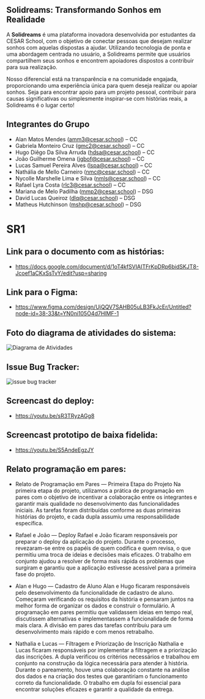 ## Solidreams: Transformando Sonhos em Realidade

A **Solidreams** é uma plataforma inovadora desenvolvida por estudantes da CESAR School, com o objetivo de conectar pessoas que desejam realizar sonhos com aquelas dispostas a ajudar. Utilizando tecnologia de ponta e uma abordagem centrada no usuário, a Solidreams permite que usuários compartilhem seus sonhos e encontrem apoiadores dispostos a contribuir para sua realização.

Nosso diferencial está na transparência e na comunidade engajada, proporcionando uma experiência única para quem deseja realizar ou apoiar sonhos. Seja para encontrar apoio para um projeto pessoal, contribuir para causas significativas ou simplesmente inspirar-se com histórias reais, a Solidreams é o lugar certo!

## Integrantes do Grupo

- Alan Matos Mendes (amm3@cesar.school) – CC
- Gabriela Monteiro Cruz (gmc2@cesar.school) – CC
- Hugo Diêgo Da Silva Arruda (hdsa@cesar.school) – CC
- João Guilherme Omena (jgbof@cesar.school) – CC
- Lucas Samuel Pereira Alves (lspa@cesar.school) – CC
- Nathália de Mello Carneiro (nmc@cesar.school) – CC
- Nycolle Marshelle Lima e Silva (nmls@cesar.school) – CC
- Rafael Lyra Costa (rlc3@cesar.school) – CC
- Mariana de Melo Padilha (mmp2@cesar.school) – DSG
- David Lucas Queiroz (dlq@cesar.school) – DSG
- Matheus Hutchinson (mshp@cesar.school) – DSG

# SR1

## Link para o documento com as histórias:

- https://docs.google.com/document/d/1oT4kfSVIAITFrKpDRp6bidSKJT8-Jcoef1aCKxSsTvY/edit?usp=sharing

## Link para o Figma:

- https://www.figma.com/design/UjQQV7SAHB05uLB3FkJcEr/Untitled?node-id=38-33&t=YN0ni105O4d7HlMF-1

## Foto do diagrama de atividades do sistema:

![Diagrama de Atividades](https://drive.google.com/uc?export=view&id=1bP98SuXfr3wz2oCk8tz_TgZGUgtX_NHd)

## Issue Bug Tracker: 

![issue bug tracker](https://github.com/user-attachments/assets/72d13a89-f2c4-4d42-b5e2-a04faac3fd6f)

## Screencast do deploy:
- https://youtu.be/sR3TRyzAGg8

## Screencast prototipo de baixa fidelida:
- https://youtu.be/S5AndeEgzJY

## Relato programação em pares:

- Relato de Programação em Pares — Primeira Etapa do Projeto
Na primeira etapa do projeto, utilizamos a prática de programação em pares com o objetivo de incentivar a colaboração entre os integrantes e garantir mais qualidade no desenvolvimento das funcionalidades iniciais. As tarefas foram distribuídas conforme as duas primeiras histórias do projeto, e cada dupla assumiu uma responsabilidade específica.

- Rafael e João — Deploy
Rafael e João ficaram responsáveis por preparar o deploy da aplicação do projeto. Durante o processo, revezaram-se entre os papéis de quem codifica e quem revisa, o que permitiu uma troca de ideias e decisões mais eficazes. O trabalho em conjunto ajudou a resolver de forma mais rápida os problemas que surgiram e garantiu que a aplicação estivesse acessível para a primeira fase do projeto.

- Alan e Hugo — Cadastro de Aluno
Alan e Hugo ficaram responsáveis pelo  desenvolvimento da funcionalidade de cadastro de aluno. Começaram verificando os requisitos da história e  pensaram juntos na melhor forma de organizar os dados e construir o formulário. A programação em pares permitiu que validassem ideias em tempo real, discutissem alternativas e implementassem a funcionalidade de forma mais clara. A divisão em pares das tarefas contribuiu para um desenvolvimento mais rápido e com menos retrabalho.

- Nathalia e Lucas — Filtragem e Priorização de Inscrição
Nathalia e Lucas ficaram responsáveis por implementar a filtragem e a priorização das inscrições. A dupla verificou os critérios necessários e trabalhou em conjunto na construção da lógica necessária para atender à história. Durante o pareamento, houve uma colaboração constante na análise dos dados e na criação dos testes que garantiriam o funcionamento correto da funcionalidade. O trabalho em dupla foi essencial para encontrar soluções eficazes e garantir a qualidade da entrega.
